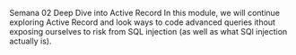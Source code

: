 Semana 02
Deep Dive into Active Record
In this module, we will continue exploring Active Record and look ways to code advanced queries ithout exposing ourselves to risk from SQL injection (as well as what SQl injection actually is).
